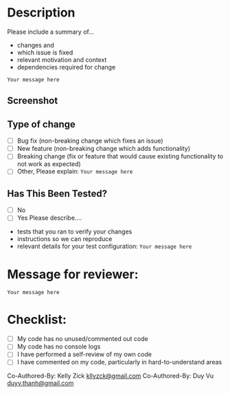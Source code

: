 # Description

Please include a summary of...

- changes and
- which issue is fixed
- relevant motivation and context
- dependencies required for change

`Your message here`

## Screenshot

## Type of change

- [ ] Bug fix (non-breaking change which fixes an issue)
- [ ] New feature (non-breaking change which adds functionality)
- [ ] Breaking change (fix or feature that would cause existing functionality to not work as expected)
- [ ] Other, Please explain:
      `Your message here`

## Has This Been Tested?

- [ ] No
- [ ] Yes
      Please describe....

* tests that you ran to verify your changes
* instructions so we can reproduce
* relevant details for your test configuration:
  `Your message here`

# Message for reviewer:

`Your message here`

# Checklist:

- [ ] My code has no unused/commented out code
- [ ] My code has no console logs
- [ ] I have performed a self-review of my own code
- [ ] I have commented on my code, particularly in hard-to-understand areas

Co-Authored-By: Kelly Zick <kllyzck@gmail.com>
Co-Authored-By: Duy Vu <duyv.thanh@gmail.com>
